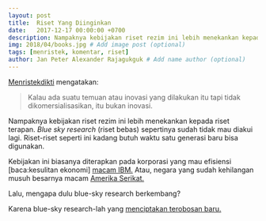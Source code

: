 ```yaml
---
layout: post
title:  Riset Yang Diinginkan
date:   2017-12-17 00:00:00 +0700
description: Nampaknya kebijakan riset rezim ini lebih menekankan kepada riset terapan. Blue sky research (riset bebas) sepertinya sudah tidak mau diakui lagi. Riset-riset seperti ini kadang butuh waktu satu generasi baru bisa digunakan.
img: 2018/04/books.jpg # Add image post (optional)
tags: [menristek, komentar, riset]
author: Jan Peter Alexander Rajagukguk # Add name author (optional)
---
```


[Menristekdikti](https://m.kumparan.com/@kumparannews/menristekdikti-temuan-yang-tidak-dikomersialisasi-bukanlah-inovasi) mengatakan:

> Kalau ada suatu temuan atau inovasi yang dilakukan itu tapi tidak dikomersialisasikan, itu bukan inovasi.

Nampaknya kebijakan riset rezim ini lebih menekankan kepada riset terapan. *Blue sky research* (riset bebas) sepertinya sudah tidak mau diakui lagi. Riset-riset seperti ini kadang butuh waktu satu generasi baru bisa digunakan.

Kebijakan ini biasanya diterapkan pada korporasi yang mau efisiensi [baca:kesulitan ekonomi] [macam IBM.](https://arstechnica.com/science/2012/08/commercial-blue-sky-research-lives-on-at-ibms-watson-center/) Atau, negara yang sudah kehilangan musuh besarnya macam [Amerika Serikat.](https://arstechnica.com/uncategorized/2006/07/7340/)

Lalu, mengapa dulu blue-sky research berkembang?

Karena blue-sky research-lah yang [menciptakan terobosan baru.](https://www.siliconrepublic.com/innovation/blue-sky-research-europe-connect-2017)